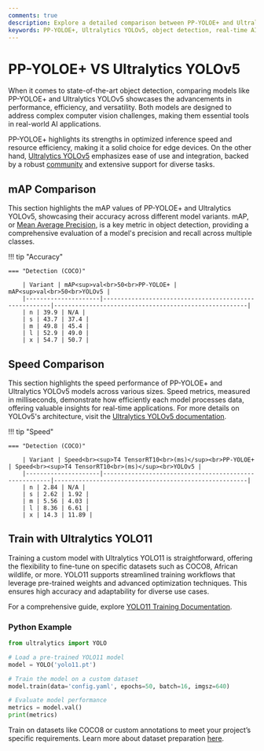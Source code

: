 ```yaml
---
comments: true
description: Explore a detailed comparison between PP-YOLOE+ and Ultralytics YOLOv5, highlighting their performance in object detection, real-time AI applications, and edge AI scenarios. Dive into their speed, accuracy, and parameter efficiency to uncover which model excels in modern computer vision tasks.  
keywords: PP-YOLOE+, Ultralytics YOLOv5, object detection, real-time AI, edge AI, computer vision, performance comparison, AI models.
---
```


# PP-YOLOE+ VS Ultralytics YOLOv5

When it comes to state-of-the-art object detection, comparing models like PP-YOLOE+ and Ultralytics YOLOv5 showcases the advancements in performance, efficiency, and versatility. Both models are designed to address complex computer vision challenges, making them essential tools in real-world AI applications.

PP-YOLOE+ highlights its strengths in optimized inference speed and resource efficiency, making it a solid choice for edge devices. On the other hand, [Ultralytics YOLOv5](https://github.com/ultralytics/yolov5) emphasizes ease of use and integration, backed by a robust [community](https://discord.com/invite/ultralytics) and extensive support for diverse tasks.


## mAP Comparison

This section highlights the mAP values of PP-YOLOE+ and Ultralytics YOLOv5, showcasing their accuracy across different model variants. mAP, or [Mean Average Precision](https://www.ultralytics.com/glossary/mean-average-precision-map), is a key metric in object detection, providing a comprehensive evaluation of a model's precision and recall across multiple classes.


!!! tip "Accuracy"

	=== "Detection (COCO)"

		| Variant | mAP<sup>val<br>50<br>PP-YOLOE+ | mAP<sup>val<br>50<br>YOLOv5 |
		|---------------------|-------------------------------------------------------|-------------------------------------------------------|
		| n | 39.9 | N/A |
		| s | 43.7 | 37.4 |
		| m | 49.8 | 45.4 |
		| l | 52.9 | 49.0 |
		| x | 54.7 | 50.7 |
		

## Speed Comparison

This section highlights the speed performance of PP-YOLOE+ and Ultralytics YOLOv5 models across various sizes. Speed metrics, measured in milliseconds, demonstrate how efficiently each model processes data, offering valuable insights for real-time applications. For more details on YOLOv5's architecture, visit the [Ultralytics YOLOv5 documentation](https://docs.ultralytics.com/yolov5/tutorials/architecture_description/).


!!! tip "Speed"

	=== "Detection (COCO)"

		| Variant | Speed<br><sup>T4 TensorRT10<br>(ms)</sup><br>PP-YOLOE+ | Speed<br><sup>T4 TensorRT10<br>(ms)</sup><br>YOLOv5 |
		|---------------------|-------------------------------------------------------|-------------------------------------------------------|
		| n | 2.84 | N/A |
		| s | 2.62 | 1.92 |
		| m | 5.56 | 4.03 |
		| l | 8.36 | 6.61 |
		| x | 14.3 | 11.89 |

## Train with Ultralytics YOLO11  

Training a custom model with Ultralytics YOLO11 is straightforward, offering the flexibility to fine-tune on specific datasets such as COCO8, African wildlife, or more. YOLO11 supports streamlined training workflows that leverage pre-trained weights and advanced optimization techniques. This ensures high accuracy and adaptability for diverse use cases.  

For a comprehensive guide, explore [YOLO11 Training Documentation](https://docs.ultralytics.com/modes/train/).  

### Python Example  

```python  
from ultralytics import YOLO  

# Load a pre-trained YOLO11 model  
model = YOLO('yolo11.pt')  

# Train the model on a custom dataset  
model.train(data='config.yaml', epochs=50, batch=16, imgsz=640)  

# Evaluate model performance  
metrics = model.val()  
print(metrics)  
```  

Train on datasets like COCO8 or custom annotations to meet your project’s specific requirements. Learn more about dataset preparation [here](https://docs.ultralytics.com/datasets/).
